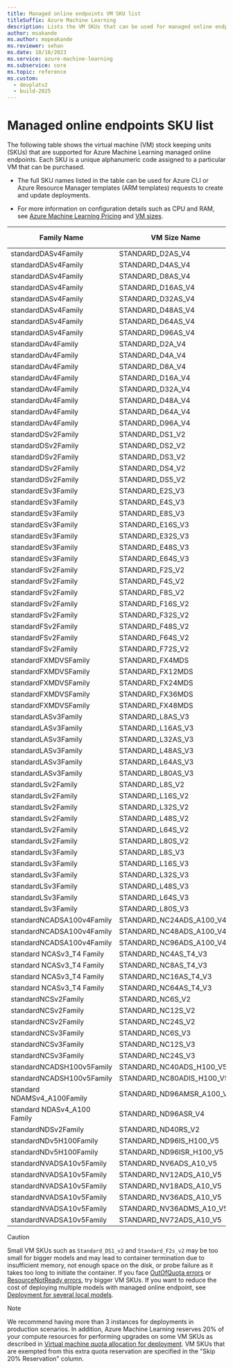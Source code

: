 ```yaml
---
title: Managed online endpoints VM SKU list
titleSuffix: Azure Machine Learning
description: Lists the VM SKUs that can be used for managed online endpoints in Azure Machine Learning.
author: msakande
ms.author: mopeakande
ms.reviewer: sehan
ms.date: 10/18/2023
ms.service: azure-machine-learning
ms.subservice: core
ms.topic: reference
ms.custom:
  - devplatv2
  - build-2025
---
```


# Managed online endpoints SKU list

The following table shows the virtual machine (VM) stock keeping units (SKUs) that are supported for Azure Machine Learning managed online endpoints. Each SKU is a unique alphanumeric code assigned to a particular VM that can be purchased.

* The full SKU names listed in the table can be used for Azure CLI or Azure Resource Manager templates (ARM templates) requests to create and update deployments.

* For more information on configuration details such as CPU and RAM, see [Azure Machine Learning Pricing](https://azure.microsoft.com/pricing/details/machine-learning/) and [VM sizes](/azure/virtual-machines/sizes).

| Family Name | VM Size Name | Supports Infiniband | Architecture |  numberOfGPUs  |  numberOfCores  | Skip 20% Reservation |
| --- | --- | --- | --- | --- | --- | --- |
|  standardDASv4Family  | STANDARD_D2AS_V4 | - | Cpu | 0 | 2 | - |
|  standardDASv4Family  | STANDARD_D4AS_V4 | - | Cpu | 0 | 4 | - |
|  standardDASv4Family  | STANDARD_D8AS_V4 | - | Cpu | 0 | 8 | - |
|  standardDASv4Family  | STANDARD_D16AS_V4 | - | Cpu | 0 | 16 | - |
|  standardDASv4Family  | STANDARD_D32AS_V4 | - | Cpu | 0 | 32 | - |
|  standardDASv4Family  | STANDARD_D48AS_V4 | - | Cpu | 0 | 48 | - |
|  standardDASv4Family  | STANDARD_D64AS_V4 | - | Cpu | 0 | 64 | - |
|  standardDASv4Family  | STANDARD_D96AS_V4 | - | Cpu | 0 | 96 | - |
|  standardDAv4Family  | STANDARD_D2A_V4 | - | Cpu | 0 | 2 | - |
|  standardDAv4Family  | STANDARD_D4A_V4 | - | Cpu | 0 | 4 | - |
|  standardDAv4Family  | STANDARD_D8A_V4 | - | Cpu | 0 | 8 | - |
|  standardDAv4Family  | STANDARD_D16A_V4 | - | Cpu | 0 | 16 | - |
|  standardDAv4Family  | STANDARD_D32A_V4 | - | Cpu | 0 | 32 | - |
|  standardDAv4Family  | STANDARD_D48A_V4 | - | Cpu | 0 | 48 | - |
|  standardDAv4Family  | STANDARD_D64A_V4 | - | Cpu | 0 | 64 | - |
|  standardDAv4Family  | STANDARD_D96A_V4 | - | Cpu | 0 | 96 | - |
|  standardDSv2Family  | STANDARD_DS1_V2 | - | Cpu | 0 | 1 | - |
|  standardDSv2Family  | STANDARD_DS2_V2 | - | Cpu | 0 | 2 | - |
|  standardDSv2Family  | STANDARD_DS3_V2 | - | Cpu | 0 | 4 | - |
|  standardDSv2Family  | STANDARD_DS4_V2 | - | Cpu | 0 | 8 | - |
|  standardDSv2Family  | STANDARD_DS5_V2 | - | Cpu | 0 | 16 | - |
|  standardESv3Family  | STANDARD_E2S_V3 | - | Cpu | 0 | 2 | - |
|  standardESv3Family  | STANDARD_E4S_V3 | - | Cpu | 0 | 4 | - |
|  standardESv3Family  | STANDARD_E8S_V3 | - | Cpu | 0 | 8 | - |
|  standardESv3Family  | STANDARD_E16S_V3 | - | Cpu | 0 | 16 | - |
|  standardESv3Family  | STANDARD_E32S_V3 | - | Cpu | 0 | 32 | - |
|  standardESv3Family  | STANDARD_E48S_V3 | - | Cpu | 0 | 48 | - |
|  standardESv3Family  | STANDARD_E64S_V3 | - | Cpu | 0 | 64 | - |
|  standardFSv2Family  | STANDARD_F2S_V2 | - | Cpu | 0 | 2 | - |
|  standardFSv2Family  | STANDARD_F4S_V2 | - | Cpu | 0 | 4 | - |
|  standardFSv2Family  | STANDARD_F8S_V2 | - | Cpu | 0 | 8 | - |
|  standardFSv2Family  | STANDARD_F16S_V2 | - | Cpu | 0 | 16 | - |
|  standardFSv2Family  | STANDARD_F32S_V2 | - | Cpu | 0 | 32 | - |
|  standardFSv2Family  | STANDARD_F48S_V2 | - | Cpu | 0 | 48 | - |
|  standardFSv2Family  | STANDARD_F64S_V2 | - | Cpu | 0 | 64 | - |
|  standardFSv2Family  | STANDARD_F72S_V2 | - | Cpu | 0 | 72 | - |
|  standardFXMDVSFamily  | STANDARD_FX4MDS | - | Cpu | 0 | 4 | - |
|  standardFXMDVSFamily  | STANDARD_FX12MDS | - | Cpu | 0 | 12 | - |
|  standardFXMDVSFamily  | STANDARD_FX24MDS | - | Cpu | 0 | 24 | - |
|  standardFXMDVSFamily  | STANDARD_FX36MDS | - | Cpu | 0 | 36 | - |
|  standardFXMDVSFamily  | STANDARD_FX48MDS | - | Cpu | 0 | 48 | - |
|  standardLASv3Family  | STANDARD_L8AS_V3 | - | Cpu | 0 | 8 | - |
|  standardLASv3Family  | STANDARD_L16AS_V3 | - | Cpu | 0 | 16 | - |
|  standardLASv3Family  | STANDARD_L32AS_V3 | - | Cpu | 0 | 32 | - |
|  standardLASv3Family  | STANDARD_L48AS_V3 | - | Cpu | 0 | 48 | - |
|  standardLASv3Family  | STANDARD_L64AS_V3 | - | Cpu | 0 | 64 | - |
|  standardLASv3Family  | STANDARD_L80AS_V3 | - | Cpu | 0 | 80 | - |
|  standardLSv2Family  | STANDARD_L8S_V2 | - | Cpu | 0 | 8 | - |
|  standardLSv2Family  | STANDARD_L16S_V2 | - | Cpu | 0 | 16 | - |
|  standardLSv2Family  | STANDARD_L32S_V2 | - | Cpu | 0 | 32 | - |
|  standardLSv2Family  | STANDARD_L48S_V2 | - | Cpu | 0 | 48 | - |
|  standardLSv2Family  | STANDARD_L64S_V2 | - | Cpu | 0 | 64 | - |
|  standardLSv2Family  | STANDARD_L80S_V2 | - | Cpu | 0 | 80 | - |
|  standardLSv3Family  | STANDARD_L8S_V3 | - | Cpu | 0 | 8 | - |
|  standardLSv3Family  | STANDARD_L16S_V3 | - | Cpu | 0 | 16 | - |
|  standardLSv3Family  | STANDARD_L32S_V3 | - | Cpu | 0 | 32 | - |
|  standardLSv3Family  | STANDARD_L48S_V3 | - | Cpu | 0 | 48 | - |
|  standardLSv3Family  | STANDARD_L64S_V3 | - | Cpu | 0 | 64 | - |
|  standardLSv3Family  | STANDARD_L80S_V3 | - | Cpu | 0 | 80 | - |
|  standardNCADSA100v4Family  | STANDARD_NC24ADS_A100_V4 | - | NvidiaGpu | 1 | 24 | Yes |
|  standardNCADSA100v4Family  | STANDARD_NC48ADS_A100_V4 | - | NvidiaGpu | 2 | 48 | Yes |
|  standardNCADSA100v4Family  | STANDARD_NC96ADS_A100_V4 | - | NvidiaGpu | 4 | 96 | Yes |
|  standard NCASv3_T4 Family  | STANDARD_NC4AS_T4_V3 | - | NvidiaGpu | 1 | 4 | - |
|  standard NCASv3_T4 Family  | STANDARD_NC8AS_T4_V3 | - | NvidiaGpu | 1 | 8 | - |
|  standard NCASv3_T4 Family  | STANDARD_NC16AS_T4_V3 | - | NvidiaGpu | 1 | 16 | - |
|  standard NCASv3_T4 Family  | STANDARD_NC64AS_T4_V3 | - | NvidiaGpu | 4 | 64 | - |
|  standardNCSv2Family  | STANDARD_NC6S_V2 | - | NvidiaGpu | 1 | 6 | - |
|  standardNCSv2Family  | STANDARD_NC12S_V2 | - | NvidiaGpu | 2 | 12 | - |
|  standardNCSv2Family  | STANDARD_NC24S_V2 | - | NvidiaGpu | 4 | 24 | - |
|  standardNCSv3Family  | STANDARD_NC6S_V3 | - | NvidiaGpu | 1 | 6 | - |
|  standardNCSv3Family  | STANDARD_NC12S_V3 | - | NvidiaGpu | 2 | 12 | - |
|  standardNCSv3Family  | STANDARD_NC24S_V3 | - | NvidiaGpu | 4 | 24 | - |
|  standardNCADSH100v5Family  | STANDARD_NC40ADS_H100_V5 | - | NvidiaGpu | 1 | 40 | Yes |
|  standardNCADSH100v5Family  | STANDARD_NC80ADIS_H100_V5 | - | NvidiaGpu | 2 | 80 | Yes |
|  standard NDAMSv4_A100Family  | STANDARD_ND96AMSR_A100_V4 | Yes | NvidiaGpu | 8 | 96 | Yes |
|  standard NDASv4_A100 Family  | STANDARD_ND96ASR_V4 | Yes | NvidiaGpu | 8 | 96 | Yes |
|  standardNDSv2Family  | STANDARD_ND40RS_V2 | Yes | NvidiaGpu | 8 | 40 | Yes |
|  standardNDv5H100Family  | STANDARD_ND96IS_H100_V5 | - | NvidiaGpu | 8 | 96 | Yes |
|  standardNDv5H100Family  | STANDARD_ND96ISR_H100_V5 | Yes | NvidiaGpu | 8 | 96 | Yes |
|  standardNVADSA10v5Family | STANDARD_NV6ADS_A10_V5	 | - | NvidiaGpu | 1/6 | 6  | - |
|  standardNVADSA10v5Family | STANDARD_NV12ADS_A10_V5  | - | NvidiaGpu | 1/3 | 12 | - |
|  standardNVADSA10v5Family | STANDARD_NV18ADS_A10_V5  | - | NvidiaGpu | 1/2 | 18 | - |
|  standardNVADSA10v5Family | STANDARD_NV36ADS_A10_V5  | - | NvidiaGpu | 1   | 36 | - |
|  standardNVADSA10v5Family | STANDARD_NV36ADMS_A10_V5 | - | NvidiaGpu | 1   | 36 | - |
|  standardNVADSA10v5Family | STANDARD_NV72ADS_A10_V5  | - | NvidiaGpu | 2   | 72 | - |

> [!CAUTION]
> Small VM SKUs such as `Standard_DS1_v2` and `Standard_F2s_v2` may be too small for bigger models and may lead to container termination due to insufficient memory, not enough space on the disk, or probe failure as it takes too long to initiate the container. If you face [OutOfQuota errors](how-to-troubleshoot-online-endpoints.md?tabs=cli#error-outofquota) or [ResourceNotReady errors](how-to-troubleshoot-online-endpoints.md?tabs=cli#error-resourcenotready), try bigger VM SKUs. If you want to reduce the cost of deploying multiple models with managed online endpoint, see [Deployment for several local models](concept-online-deployment-model-specification.md#deployment-for-several-local-models).

> [!NOTE]
> We recommend having more than 3 instances for deployments in production scenarios. In addition, Azure Machine Learning reserves 20% of your compute resources for performing upgrades on some VM SKUs as described in [Virtual machine quota allocation for deployment](how-to-manage-quotas.md#virtual-machine-quota-allocation-for-deployment). VM SKUs that are exempted from this extra quota reservation are specified in the "Skip 20% Reservation" column.
